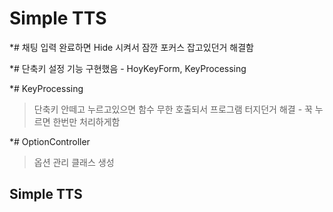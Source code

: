 # Simple TTS


*# 채팅 입력 완료하면 Hide 시켜서 잠깐 포커스 잡고있던거 해결함

*# 단축키 설정 기능 구현했음 - HoyKeyForm, KeyProcessing

*# KeyProcessing
> 단축키 안떼고 누르고있으면 함수 무한 호출되서 프로그램 터지던거 해결 - 꾹 누르면 한번만 처리하게함

*# OptionController 
> 옵션 관리 클래스 생성


## Simple TTS
